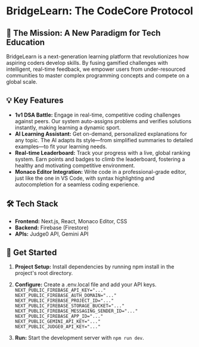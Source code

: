 # **BridgeLearn: The CodeCore Protocol**

## **🚀 The Mission: A New Paradigm for Tech Education**

BridgeLearn is a next-generation learning platform that revolutionizes how aspiring coders develop skills. By fusing gamified challenges with intelligent, real-time feedback, we empower users from under-resourced communities to master complex programming concepts and compete on a global scale.

## **💡 Key Features**

* **1v1 DSA Battle:** Engage in real-time, competitive coding challenges against peers. Our system auto-assigns problems and verifies solutions instantly, making learning a dynamic sport.  
* **AI Learning Assistant:** Get on-demand, personalized explanations for any topic. The AI adapts its style—from simplified summaries to detailed examples—to fit your learning needs.  
* **Real-time Leaderboard:** Track your progress with a live, global ranking system. Earn points and badges to climb the leaderboard, fostering a healthy and motivating competitive environment.  
* **Monaco Editor Integration:** Write code in a professional-grade editor, just like the one in VS Code, with syntax highlighting and autocompletion for a seamless coding experience.

## **🛠️ Tech Stack**

* **Frontend:** Next.js, React, Monaco Editor, CSS  
* **Backend:** Firebase (Firestore)  
* **APIs:** Judge0 API, Gemini API

## **🚀 Get Started**

1. **Project Setup:** Install dependencies by running npm install in the project's root directory.  
2. **Configure:** Create a .env.local file and add your API keys.  
`NEXT_PUBLIC_FIREBASE_API_KEY="..."`  
`NEXT_PUBLIC_FIREBASE_AUTH_DOMAIN="..."`  
`NEXT_PUBLIC_FIREBASE_PROJECT_ID="..."`  
`NEXT_PUBLIC_FIREBASE_STORAGE_BUCKET="..."`  
`NEXT_PUBLIC_FIREBASE_MESSAGING_SENDER_ID="..."`  
`NEXT_PUBLIC_FIREBASE_APP_ID="..."`  
`NEXT_PUBLIC_GEMINI_API_KEY="..."`  
`NEXT_PUBLIC_JUDGE0_API_KEY="..."`  


  


3. **Run:** Start the development server with `npm run dev`.
